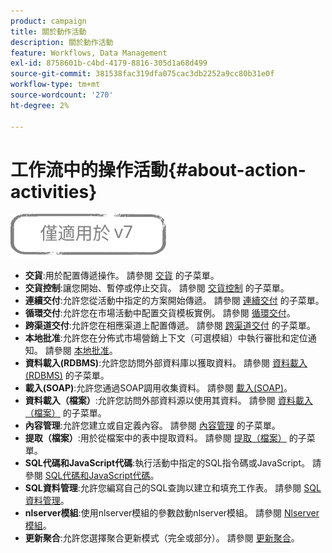 ```yaml
---
product: campaign
title: 關於動作活動
description: 關於動作活動
feature: Workflows, Data Management
exl-id: 8758601b-c4bd-4179-8816-305d1a68d499
source-git-commit: 381538fac319dfa075cac3db2252a9cc80b31e0f
workflow-type: tm+mt
source-wordcount: '270'
ht-degree: 2%

---
```


# 工作流中的操作活動{#about-action-activities}

![](../../assets/v7-only.svg)

* **交貨**:用於配置傳遞操作。 請參閱 [交貨](delivery.md) 的子菜單。
* **交貨控制**:讓您開始、暫停或停止交貨。 請參閱 [交貨控制](delivery-control.md) 的子菜單。
* **連續交付**:允許您從活動中指定的方案開始傳遞。 請參閱 [連續交付](continuous-delivery.md) 的子菜單。
* **循環交付**:允許您在市場活動中配置交貨模板實例。 請參閱 [循環交付](recurring-delivery.md)。
* **跨渠道交付**:允許您在相應渠道上配置傳遞。 請參閱 [跨渠道交付](cross-channel-deliveries.md) 的子菜單。
* **本地批准**:允許您在分佈式市場營銷上下文（可選模組）中執行審批和定位通知。 請參閱 [本地批准](local-approval.md)。
* **資料載入(RDBMS)**:允許您訪問外部資料庫以獲取資料。 請參閱 [資料載入(RDBMS)](data-loading--rdbms-.md) 的子菜單。
* **載入(SOAP)**:允許您通過SOAP調用收集資料。 請參閱 [載入(SOAP)](loading--soap-.md)。
* **資料載入（檔案）**:允許您訪問外部資料源以使用其資料。 請參閱 [資料載入（檔案）](data-loading--file-.md) 的子菜單。
* **內容管理**:允許您建立或自定義內容。 請參閱 [內容管理](content-management.md) 的子菜單。
* **提取（檔案）**:用於從檔案中的表中提取資料。 請參閱 [提取（檔案）](extraction--file-.md) 的子菜單。
* **SQL代碼和JavaScript代碼**:執行活動中指定的SQL指令碼或JavaScript。 請參閱 [SQL代碼和JavaScript代碼](sql-code-and-javascript-code.md)。
* **SQL資料管理**:允許您編寫自己的SQL查詢以建立和填充工作表。 請參閱 [SQL資料管理](sql-data-management.md)。
* **nlserver模組**:使用nlserver模組的參數啟動nlserver模組。 請參閱 [Nlserver模組](nlserver-module.md)。
* **更新聚合**:允許您選擇聚合更新模式（完全或部分）。 請參閱 [更新聚合](update-aggregate.md)。
